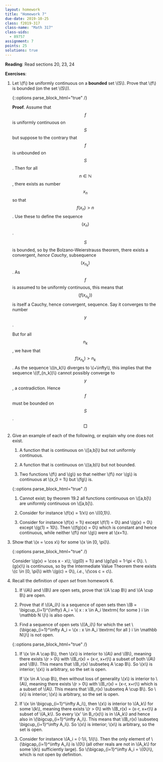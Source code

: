```yaml
---
layout: homework
title: "Homework 7"
due-date: 2019-10-25
class: f2019-317
class-name: "Math 317"
class-uids: 
  - 89757
assignment: 7
points: 25
solutions: true
---
```


**Reading**: 
Read sections 20, 23, 24

**Exercises**:

1.  Let \\(f\\) be uniformly continuous on a **bounded** set \\(S\\). Prove that \\(f\\) is bounded (on the set \\(S\\)).

    {::options parse_block_html="true" /}
    
    <div class="solution collapse">
    
    **Proof**. Assume that $$f$$ is uniformly continuous on $$S$$ but
    suppose to the contrary that $$f$$ is unbounded on $$S$$. Then for all
    $$n \in \mathbb N$$, there exists as number $$x_n$$ so that $$f(x_n) >
    n$$. Use these to define the sequence $$(x_n)$$.
    
    $$S$$ is bounded, so by the Bolzano-Weierstrauss theorem, there exists a
    convergent, *hence Cauchy*, subsequence $$(x_{n_k})$$. As $$f$$ is
    assumed to be uniformly continuous, this means that $$(f(x_{n_k}))$$ is
    itself a Cauchy, hence convergent, sequence. Say it converges to the
    number $$y$$.
    
    But for all $$n_k$$, we have that $$f(x_{n_k}) > n_k$$. As the sequence
    \\((n_k)\\) diverges to \\(+\infty\\), this implies that the sequence \\((f_{n_k})\\) cannot
    possibly converge to $$y$$, a contradiction. Hence $$f$$ must be bounded on
    $$S$$. $$\Box$$
    
    </div>

2.  Give an example of each of the following, or explain why one does not exist.

    1.  A function that is continuous on \\([a,b]\\) but not uniformly continuous.
    
    2.  A function that is continuous on \\((a,b)\\) but not bounded.
    
    3.  Two functions \\(f\\) and \\(g\\) so that neither \\(f\\) nor \\(g\\) is continuous at \\(x_0 = 1\\) but \\(fg\\) is.
    
    {::options parse_block_html="true" /}
    
    <div class="solution collapse">
    
    1.  Cannot exist; by theorem 19.2 all functions continuous on \\([a,b]\\) are uniformly continuous on \\([a,b]\\).
    
    2.  Consider for instance \\(f(x) = 1/x\\) on \\((0,1)\\).
    
    3.  Consider for instance \\(f(x) = 1\\) except \\(f(1) = 0\\) and \\(g(x) = 0\\) except \\(g(1) = 10\\). Then \\((fg)(x) = 0\\) which is constant and hence continuous, while neither \\(f\\) nor \\(g\\) were at \\(x=1\\).
    
    </div>

3.  Show that \\(x = \cos x\\) for some \\(x \in [0, \pi]\\).

    {::options parse_block_html="true" /}
    
    <div class="solution collapse">
    
    Consider \\(g(x) = \cos x - x\\); \\(g(0) = 1\\) and \\(g(\pi) = 1-\pi < 0\\). \\(g(x)\\) is continuous, so by the Intermediate Value Theorem there exists \\(c \in [0, \pi]\\) with \\(g(c) = 0\\), *i.e.*, \\(\cos c = c\\).
    
    </div>

4.  Recall the definition of *open set* from homework 6.

    1.  If \\(A\\) and \\(B\\) are open sets, prove that \\(A \cap B\\) and \\(A \cup B\\) are open.
    
    2.  Prove that if \\((A_i)\\) is a sequence of open sets then \\(B = \bigcup_{i=1}^{\infty} A_i = \\{ x : x \in A_i \textrm{ for some } i \in \mathbb N \\}\\) is also open.
    
    3.  Find a sequence of open sets \\((A_i)\\) for which the set \\(\bigcap_{i=1}^\infty A_i = \\{x : x \in A_i \textrm{ for all } i \in \mathbb N\\}\\) is not open.

    {::options parse_block_html="true" /}
    
    <div class="solution collapse">
    
    1.  If \\(x \in A \cap B\\), then \\(x\\) is interior to \\(A\\) and \\(B\\), meaning there exists \\(r > 0\\) with \\(B_r(x) = (x-r, x+r)\\) a subset of both \\(A\\) and \\(B\\). This means that \\(B_r(x) \subseteq A \cap B\\). So \\(x\\) is interior; \\(x\\) is arbitrary, so the set is open.
    
        If \\(x \in A \cup B\\), then without loss of generality \\(x\\) is interior to \\(A\\), meaning there exists \\(r > 0\\) with \\(B_r(x) = (x-r, x+r)\\) which is a subset of \\(A\\). This means that \\(B_r(x) \subseteq A \cup B\\). So \\(x\\) is interior; \\(x\\) is arbitrary, so the set is open.
        
    2.  If \\(x \in \bigcup_{i=1}^\infty A_i\\), then \\(x\\) is interior to \\(A_k\\) for some \\(k\\), meaning there exists \\(r > 0\\) with \\(B_r(x) = (x-r, x+r)\\) a subset of \\(A_k\\). So every \\(x' \in B_r(x)\\) is in \\(A_k\\) and hence also in \\(\bigcup_{i=1}^\infty A_i\\). This means that \\(B_r(x) \subseteq \bigcup_{i=1}^\infty A_i\\). So \\(x\\) is interior; \\(x\\) is arbitrary, so the set is open.
    
    3.  Consider for instance \\(A_i = (-1/i, 1/i)\\). Then the only element of \\(\bigcap_{i=1}^\infty A_i\\) is \\(0\\) (all other reals are not in \\(A_k\\) for some \\(k\\) sufficiently large). So \\(\bigcap_{i=1}^\infty A_i = \\{0\\}\\), which is not open by definition.
    
    </div>
